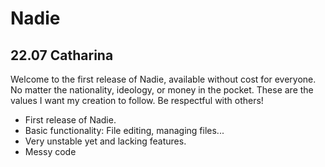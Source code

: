 # Nadie
## 22.07 Catharina
Welcome to the first release of Nadie, available without cost for everyone. No matter the nationality, ideology, or money in the pocket. These are the values I want my creation to follow. Be respectful with others!
- First release of Nadie.
- Basic functionality: File editing, managing files...
- Very unstable yet and lacking features.
- Messy code